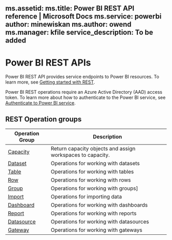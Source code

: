 ms.assetid: 
ms.title: Power BI REST API reference | Microsoft Docs
ms.service: powerbi
author: minewiskan
ms.author: owend
ms.manager: kfile
service_description: To be added
---

# Power BI REST APIs

Power BI REST API provides service endpoints to Power BI resources. To learn more, see [Getting started with REST](https://docs.microsoft.com/rest/api/).

Power BI REST operations require an Azure Active Directory (AAD) access token. To learn more about how to authenticate to the Power BI service, see [Authenticate to Power BI service](https://docs.microsoft.com/power-bi/developer/get-azuread-access-token).

## REST Operation groups


|Operation Group  |Description |
|---------|---------|
|[Capacity](../docs-ref-autogen/power-bi/Capacities.yml)     | Return capacity objects and assign workspaces to capacity.  |
|[Dataset](../docs-ref-autogen/power-bi/Datasets.yml)     |    Operations for working with datasets     |
|[Table]()    |    Operations for working with tables     |
|[Row]()   |     Operations for working with rows    |
|[Group](../docs-ref-autogen/power-bi/Groups.yml)     |    Operations for working with groups]      |
|[Import](../docs-ref-autogen/power-bi/Imports.yml)     |  Operations for importing data       |
|[Dashboard](../docs-ref-autogen/power-bi/Dashboards.yml)    |  Operations for working with dashboards        |
|[Report](../docs-ref-autogen/power-bi/Reports.yml)    |   Operations for working with reports      |
|[Datasource](../docs-ref-autogen/power-bi/Datasources.yml)     |    Operations for working with datasources     |
|[Gateway](../docs-ref-autogen/power-bi/Gateways.yml)     |    Operations for working with gateways      |
